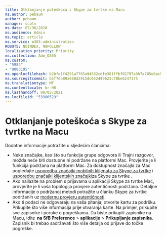 ```yaml
---
title: Otklanjanje poteškoća s Skype za tvrtke na Macu
ms.author: pebaum
author: pebaum
manager: scotv
ms.date: 07/30/2020
ms.audience: Admin
ms.topic: article
ms.service: o365-administration
ROBOTS: NOINDEX, NOFOLLOW
localization_priority: Priority
ms.collection: Adm_O365
ms.custom:
- "5984"
- "9003195"
ms.openlocfilehash: b2bfe1f4291a7703a94582cdfe381ffbf02797a8b7a785e6ac9d74cf04290707
ms.sourcegitcommit: b5f7da89a650d2915dc652449623c78be6247175
ms.translationtype: MT
ms.contentlocale: hr-HR
ms.lasthandoff: 08/05/2021
ms.locfileid: "53980529"
---
```

# <a name="troubleshoot-issues-with-skype-for-business-on-mac"></a>Otklanjanje poteškoća s Skype za tvrtke na Macu

Dodatne informacije potražite u sljedećim člancima: 

- Neke značajke, kao što su funkcije grupe odgovora ili Trajni razgovor, možda neće biti dostupne ni podržane na platformi Mac. Provjerite je li funkcija podržana na platformi Mac. Za dostupnost značajki za Mac pogledajte [usporedbu značajki mobilnih klijenata za Skype za tvrtke](https://technet.microsoft.com/library/Dn951412.aspx) i [usporedbu značajki klijentskih značajki](https://docs.microsoft.com/skypeforbusiness/plan-your-deployment/clients-and-devices/desktop-feature-comparison)za Skype za tvrtke .
- Ako nailazite na problem s prijavama u aplikaciji Skype za tvrtke Mac, provjerite je li vaša topologija provjere autentičnosti podržana. Detaljne informacije o podržanoj metodi potražite u članku Skype za tvrtke podržanih uz [modernu provjeru autentičnosti](https://docs.microsoft.com/skypeforbusiness/plan-your-deployment/modern-authentication/topologies-supported).  
- Ako ti podaci ne odgovaraju na vaša pitanja, otvorite kartu za podršku. Prikupite što više informacija prije otvaranja karte. Na primjer, prikupite sve zapisnike i poruke o pogreškama. Da biste prikupili zapisnike na Macu, idite  **na SfB Preference**  >  **aplikacije**  >  **Prikupljanje zapisnika**.  Zapisnik bi trebao sadržavati što više detalja od prijave do točke pogreške.